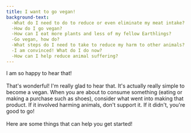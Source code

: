 ```yaml
---
title: I want to go vegan!
background-text:
  -What do I need to do to reduce or even eliminate my meat intake?
  -How do I go vegan?
  -How can I eat more plants and less of my fellow Earthlings?
  -Go vegan, how do?
  -What steps do I need to take to reduce my harm to other animals?
  -I am convinced! What do I do now?
  -How can I help reduce animal suffering?
---
```

<div class="answer">
  I am so happy to hear that!<br />
  <br />
  That's wonderful! I'm really glad to hear that. It's actually really simple to become a vegan. When you are about to consume something (eating or making a purchase such as shoes), consider what went into making that product. If it involved harming animals, don't support it. If it didn't, you're good to go!<br />
  <br />
  Here are some things that can help you get started!<br />
</div>
